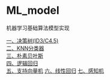 # ML_model
机器学习基础算法模型实现  

[一、决策树(ID3/C4.5)](https://github.com/htshinichi/ML_model/blob/master/DecisionTree/HT_DecisionTree.md)  
[二、KNN分类器](https://github.com/htshinichi/ML_model/blob/master/KNN/KNNClassifier.md)  
[三、朴素贝叶斯](https://github.com/htshinichi/ML_model/blob/master/NaiveBayes/NaiveBayes.md)  
[四、逻辑回归](https://github.com/htshinichi/ML_model/blob/master/LogisticRegression/LogisticRegression.md)  
[五、支持向量机]()
[六、线性回归]()
[七、感知机]()

